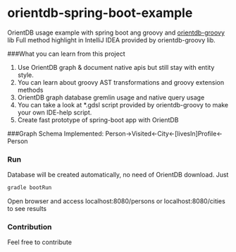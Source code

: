 # orientdb-spring-boot-example

OrientDB usage example with spring boot ang groovy and [orientdb-groovy](https://github.com/eugene-kamenev/orientdb-groovy/) lib
Full method highlight in IntelliJ IDEA provided by orientdb-groovy lib.

###What you can learn from this project
1. Use OrientDB graph & document native apis but still stay with entity style.
2. You can learn about groovy AST transformations and groovy extension methods
3. OrientDB graph database gremlin usage and native query usage
4. You can take a look at *.gdsl script provided by orientdb-groovy to make your own IDE-help script.
5. Create fast prototype of spring-boot app with OrientDB

###Graph Schema Implemented:
Person->Visited<-City<-[livesIn]Profile<-Person

### Run
Database will be created automatically, no need of OrientDB download.
Just
```bash
gradle bootRun
```

Open browser and access localhost:8080/persons or localhost:8080/cities to see results

### Contribution
Feel free to contribute
